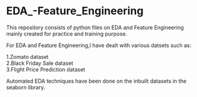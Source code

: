 # EDA_-Feature_Engineering

This repository consists of python files on EDA and Feature Engineering mainly created for practice and training purpose.  

For EDA and Feature Engineering,I have dealt with various datsets such as:  

1.Zomato dataset  
2.Black Friday Sale dataset   
3.Flight Price Prediction dataset

 Automated EDA techniques have been done on the inbuilt datasets in the seaborn library.
